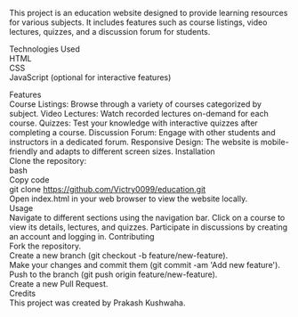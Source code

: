 This project is an education website designed to provide learning resources for various subjects. It includes features such as course listings, video lectures, quizzes, and a discussion forum for students. <br/>

Technologies Used <br/>
HTML <br/>
CSS <br/>
JavaScript (optional for interactive features) <br/>

Features <br/>
Course Listings: Browse through a variety of courses categorized by subject.
Video Lectures: Watch recorded lectures on-demand for each course.
Quizzes: Test your knowledge with interactive quizzes after completing a course.
Discussion Forum: Engage with other students and instructors in a dedicated forum.
Responsive Design: The website is mobile-friendly and adapts to different screen sizes.
Installation <br/>
Clone the repository: <br/>
bash <br/>
Copy code <br/>
git clone https://github.com/Victry0099/education.git <br/>
Open index.html in your web browser to view the website locally.  <br/>
Usage  <br/>
Navigate to different sections using the navigation bar.
Click on a course to view its details, lectures, and quizzes.
Participate in discussions by creating an account and logging in.
Contributing   <br/>
Fork the repository.  <br/>
Create a new branch (git checkout -b feature/new-feature).  <br/>
Make your changes and commit them (git commit -am 'Add new feature').  <br/>
Push to the branch (git push origin feature/new-feature).  <br/>
Create a new Pull Request.  <br/>
Credits  <br/>
This project was created by Prakash Kushwaha. <br/>
